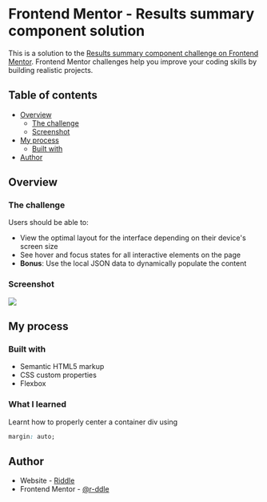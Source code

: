 # Frontend Mentor - Results summary component solution

This is a solution to the [Results summary component challenge on Frontend Mentor](https://www.frontendmentor.io/challenges/results-summary-component-CE_K6s0maV). Frontend Mentor challenges help you improve your coding skills by building realistic projects. 

## Table of contents

- [Overview](#overview)
  - [The challenge](#the-challenge)
  - [Screenshot](#screenshot)
- [My process](#my-process)
  - [Built with](#built-with)
- [Author](#author)

## Overview

### The challenge

Users should be able to:

- View the optimal layout for the interface depending on their device's screen size
- See hover and focus states for all interactive elements on the page
- **Bonus**: Use the local JSON data to dynamically populate the content

### Screenshot

![](./screenshot.jpg)

## My process

### Built with

- Semantic HTML5 markup
- CSS custom properties
- Flexbox

### What I learned

Learnt how to properly center a container div using 
```css
margin: auto;
```

## Author

- Website - [Riddle](https://r-ddle.netlify.app)
- Frontend Mentor - [@r-ddle](https://www.frontendmentor.io/profile/r-ddle)